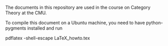 The documents in this repository are used in the course on Category Theory
at the CMU.

To compile this document on a Ubuntu machine, you need to have python-pygments
installed and run

pdflatex -shell-escape LaTeX_howto.tex
